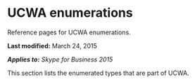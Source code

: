
# UCWA enumerations
Reference pages for UCWA enumerations.

 **Last modified:** March 24, 2015

 _**Applies to:** Skype for Business 2015_

This section lists the enumerated types that are part of UCWA.

